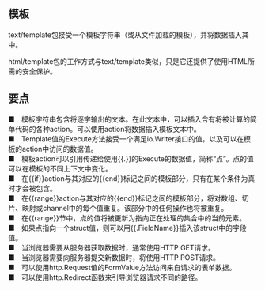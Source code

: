 ## 模板  

text/template包接受一个模板字符串（或从文件加载的模板），并将数据插入其中。  

html/template包的工作方式与text/template类似，只是它还提供了使用HTML所需的安全保护。  

## 要点  

■　模板字符串包含将逐字输出的文本。在此文本中，可以插入含有将被计算的简单代码的各种action。可以使用action将数据插入模板文本中。  
■　Template值的Execute方法接受一个满足io.Writer接口的值，以及可以在模板的action中访问的数据值。  
■　模板action可以引用传递给使用{{.}}的Execute的数据值，简称“点”。点的值可以在模板的不同上下文中变化。  
■　在{{if}}action与其对应的{{end}}标记之间的模板部分，只有在某个条件为真时才会被包含。  
■　在{{range}}action与其对应的{{end}}标记之间的模板部分，将对数组、切片、映射或channel中的每个值重复。该部分中的任何操作也将被重复。  
■　在{{range}}节中，点的值将被更新为指向正在处理的集合中的当前元素。  
■　如果点指向一个struct值，则可以用{{.FieldName}}插入该struct中的字段值。  
■　当浏览器需要从服务器获取数据时，通常使用HTTP GET请求。  
■　当浏览器需要向服务器提交新数据时，将使用HTTP POST请求。  
■　可以使用http.Request值的FormValue方法访问来自请求的表单数据。  
■　可以使用http.Redirect函数来引导浏览器请求不同的路径。  